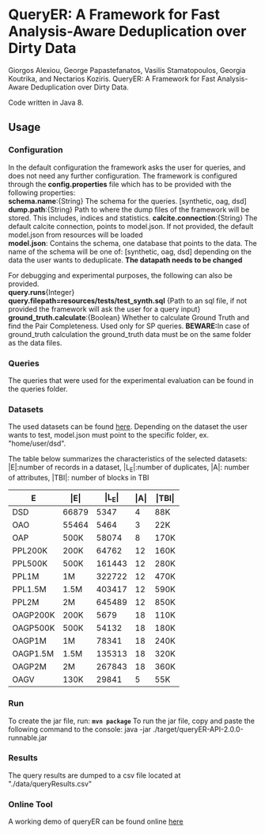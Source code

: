 # QueryER: A Framework for Fast Analysis-Aware Deduplication over Dirty Data
Giorgos Alexiou, George Papastefanatos, Vasilis Stamatopoulos, Georgia Koutrika, and Nectarios Koziris. QueryER: A Framework for Fast Analysis-Aware Deduplication over Dirty Data.

Code written in Java 8.

## Usage


### Configuration
In the default configuration the framework asks the user for queries, and does not need any further configuration.  The framework is configured through the **config.properties** file which has to be provided with the following properties:<br>
**schema.name**:{String} The schema for the queries. [synthetic, oag, dsd] <br>
**dump.path**:{String} Path to where the dump files of the framework will be stored. This includes, indices and statistics.
**calcite.connection**:{String} The default calcite connection, points to model.json. If not provided, the default model.json from resources will be loaded<br>
**model.json**: Contains the schema, one database that points to the data. The name of the schema will be one of: [synthetic, oag, dsd] depending on the data the user wants to deduplicate. **The datapath needs to be changed**<br>

For debugging and experimental purposes, the following can also be provided.<br>
**query.runs**{Integer}<br/>
**query.filepath=resources/tests/test_synth.sql** {Path to an sql file, if not provided the framework will ask the user for a query input}<br/>
**ground_truth.calculate**:{Boolean} Whether to calculate Ground Truth and find the Pair Completeness. Used only for SP queries. 
<b>BEWARE:</b>In case of ground_truth calculation the ground_truth data must be on the same folder as the data files.<br/>

### Queries
The queries that were used for the experimental evaluation can be found in the queries folder.

### Datasets
The used datasets can be found <a href="https://imisathena-my.sharepoint.com/:f:/g/personal/bstam_athenarc_gr/EpNmNCfR_TBHjsQ2RES41noBQ_tMLB0YWmIgFxC3dP6M3Q?e=vk7Ezx">here</a>. Depending on the dataset the user wants to test, model.json must point to the specific folder, ex. "home/user/dsd". 

The table below summarizes the characteristics of the selected datasets: &#124;E&#124;:number of records in a dataset, &#124;L<sub>E</sub>&#124;:number of duplicates, &#124;A&#124;: number of attributes, &#124;TBI&#124;: number of blocks in TBI

| E | &#124;E&#124; | &#124;L<sub>E</sub>&#124; | &#124;A&#124; | &#124;TBI&#124;|
| --- | --- | --- | --- | --- |
|DSD     | 66879| 5347   | 4  |88K|
|OAO     | 55464| 5464   | 3  | 22K|
|OAP     | 500K | 58074  | 8  | 170K|
|PPL200K | 200K | 64762  | 12 | 160K|
|PPL500K | 500K | 161443 | 12 | 280K|
|PPL1M   | 1M   | 322722 | 12 | 470K|
|PPL1.5M | 1.5M | 403417 | 12 | 590K|
|PPL2M   | 2M   | 645489 | 12 | 850K|
|OAGP200K| 200K | 5679   | 18 | 110K|
|OAGP500K| 500K | 54132  | 18 | 180K|
|OAGP1M  | 1M   | 78341  | 18 | 240K|
|OAGP1.5M| 1.5M | 135313 | 18 | 320K|
|OAGP2M  | 2M   | 267843 | 18 | 360K|
|OAGV    | 130K | 29841  | 5  | 55K|




### Run
To create the jar file, run: **`mvn package`**
To run the jar file, copy and paste the following command to the console:
java -jar ./target/queryER-API-2.0.0-runnable.jar

### Results
The query results are dumped to a csv file located at "./data/queryResults.csv"

### Online Tool
A working demo of queryER can be found online [here](http://83.212.72.69:9000)

